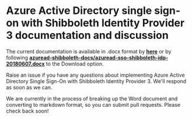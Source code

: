 # Azure Active Directory single sign-on with Shibboleth Identity Provider 3 documentation and discussion
The current documentation is available in .docx format by **[here](https://github.com/zckb/azuread-shibboleth-docs/raw/master/azuread-sso-shibboleth-idp-20180607.docx)** or by following **[azuread-shibboleth-docs/azuread-sso-shibboleth-idp-20180607.docx](https://github.com/zckb/azuread-shibboleth-docs/blob/master/azuread-sso-shibboleth-idp-20180607.docx)** to the Download option. 

Raise an issue if you have any questions about implementing Azure Active Directory Single Sign-On with Shibboleth Identity Provider 3. We'll respond as soon as we can. 

We are currently in the process of breaking up the Word document and converting to markdown format, so you can submit pull requests. Please check back soon!
